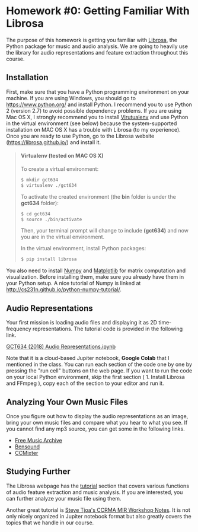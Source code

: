 # Homework #0: Getting Familiar With Librosa

The purpose of this homework is getting you familiar with [Librosa](https://librosa.github.io/), the Python package for music and audio analysis. We are going to heavily use the library for audio representations and feature extraction throughout this course.  


## Installation 
First, make sure that you have a Python programming environment on your machine. If you are using Windows, you should go to https://www.python.org/ and install Python. I recommend you to use Python 2 (version 2.7) to avoid possible dependency problems. If you are using Mac OS X, I strongly recommend you to install [Virutualenv](https://virtualenv.pypa.io/en/stable/) and use Python in the virtual environment (see below) because the system-supported installation on MAC OS X has a trouble with Librosa (to my experience).  Once you are ready to use Python, go to the Librosa website (https://librosa.github.io/) and install it. 

>#### Virtualenv  (tested on MAC OS X)
>
>To create a virtual environment: 
>```sh
>$ mkdir gct634
>$ virtualenv ./gct634
>```
>To activate the created environment (the **bin** folder is under the **gct634** folder): 
>```sh
>$ cd gct634
>$ source ./bin/activate
>```
>Then, your terminal prompt will change to include **(gct634)** and now you are in the virtual environment.
>
>In the virtual environment, install Python packages:
>```sh
>$ pip install librosa
>```

You also need to install [Numpy](http://www.numpy.org/) and [Matplotlib](https://matplotlib.org/) for matrix computation and visualization. Before installing them, make sure you already have them in your Python setup.  A nice tutorial of Numpy is linked at 
http://cs231n.github.io/python-numpy-tutorial/.  


## Audio Representations
Your first mission is loading audio files and displaying it  as 2D time-frequency representations.  The tutorial code is provided in the following link.

[GCT634 (2018) Audio Representations.ipynb](https://drive.google.com/file/d/1ZqB1u5YAVLWVLyRGdeHeM40RVahN9FLJ/view?usp=sharing)

Note that it is a cloud-based Jupiter notebook, **Google Colab** that I mentioned in the class.  You can run each section of the code one by one by pressing the "run cell" buttons on the web page. If you want to run the code on your local Python environment, skip the first section ( 1. Install Librosa and FFmpeg ), copy each of the section to your editor and run it. 


## Analyzing Your Own Music Files
Once you figure out how to display the audio representations as an image, bring your own music files and compare what you hear to what you see.  If you cannot find any mp3 source, you can get some in the following links. 

* [Free Music Archive](http://freemusicarchive.org/)
* [Bensound]( https://www.bensound.com)
* [CCMixter](http://ccmixter.org/view/media/home)


## Studying Further
The Librosa webpage has the [tutorial](http://librosa.github.io/librosa/tutorial.html) section that covers various functions of audio feature extraction and music analysis. If you are interested, you can further analyze your music file using them.  

Another great tutorial is [Steve Tjoa's CCRMA MIR Workshop Notes](https://musicinformationretrieval.com/). It is not only nicely organized in Jupiter notebook format but also greatly covers the topics that we handle in our course. 

